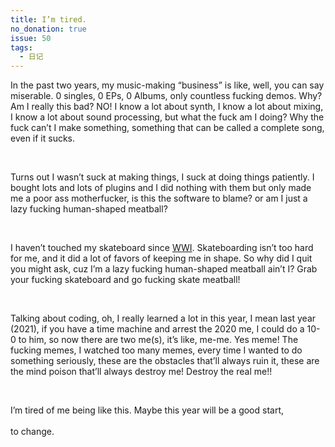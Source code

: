 ```yaml
---
title: I’m tired.
no_donation: true
issue: 50
tags:
  - 日记
---
```


In the past two years, my music-making “business” is like, well, you can say miserable. 0 singles, 0 EPs, 0 Albums, only countless fucking demos. Why? Am I really this bad? NO! I know a lot about synth, I know a lot about mixing, I know a lot about sound processing, but what the fuck am I doing? Why the fuck can’t I make something, something that can be called a complete song, even if it sucks.

<br>

Turns out I wasn’t suck at making things, I suck at doing things patiently. I bought lots and lots of plugins and I did nothing with them but only made me a poor ass motherfucker, is this the software to blame? or am I just a lazy fucking human-shaped meatball?

<br>

I haven’t touched my skateboard since [WWI](https://en.wikipedia.org/wiki/World_War_I). Skateboarding isn’t too hard for me, and it did a lot of favors of keeping me in shape. So why did I quit you might ask, cuz I’m a lazy fucking human-shaped meatball ain’t I? Grab your fucking skateboard and go fucking skate meatball!

<br>

Talking about coding, oh, I really learned a lot in this year, I mean last year (2021), if you have a time machine and arrest the 2020 me, I could do a 10-0 to him, so now there are two me(s), it’s like, me-me. Yes meme! The fucking memes, I watched too many memes, every time I wanted to do something seriously, these are the obstacles that’ll always ruin it, these are the mind poison that’ll always destroy me! Destroy the real me!!

<br>

I’m tired of me being like this. Maybe this year will be a good start, <br> <br>to change.